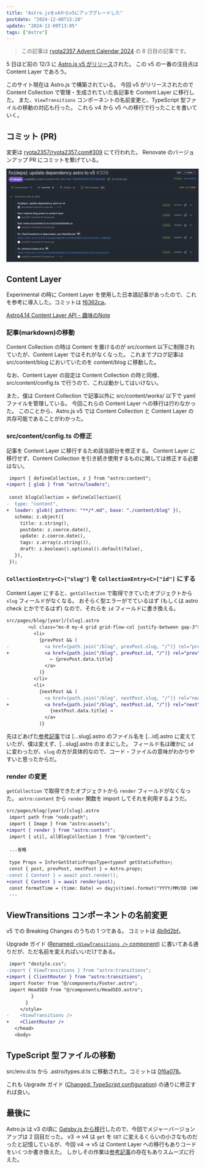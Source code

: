 ```yaml
---
title: "Astro.jsをv4からv5にアップグレードした"
postdate: "2024-12-08T15:28"
update: "2024-12-09T13:05"
tags: ["Astro"]
---
```


> この記事は [ryota2357 Advent Calendar 2024](https://adventar.org/calendars/10716) の 8 日目の記事です。

5 日ほど前の 12/3 に [Astro.js v5 がリリース](https://astro.build/blog/astro-5/)された。
この v5 の一番の注目点は Content Layer であろう。

このサイト現在は Astro.js で構築されている。
今回 v5 がリリースされたので Content Collection で管理・生成されていた各記事を Content Layer に移行した。
また、`ViewTransitions` コンポーネントの名前変更と、TypeScript 型ファイルの移動の対応も行った。
これら v4 から v5 への移行で行ったことを書いていく。

## コミット (PR)

変更は [ryota2357/ryota2357.com#309](https://github.com/ryota2357/ryota2357.com/pull/309) にて行われた。
Renovate のバージョンアップ PR にコミットを繋げている。

![PRのコミット](./commits.png)

## Content Layer

Experimental の時に Content Layer を使用した日本語記事があったので、これを参考に導入した。コミットは [f6362ca](https://github.com/ryota2357/ryota2357.com/commit/f6362ca3a8719c6b4d86d9b72326fe9825438d6e)。

[Astro4.14 Content Layer API - 趣味のNote](https://ubanis.com/note/astro414_content/)

### 記事(markdown)の移動

Content Collection の時は Content を置けるのが src/content 以下に制限されていたが、Content Layer ではそれがなくなった。
これまでブログ記事は src/content/blog においていたのを content/blog に移動した。

なお、Content Layer の設定は Content Collection の時と同様、src/content/config.ts で行うので、これは動かしてはいけない。

また、僕は Content Collection で記事以外に src/content/works/ 以下で yaml ファイルを管理している。
今回これらの Content Layer への移行は行わなかった。
このことから、Astro.js v5 では Content Collection と Content Layer の共存可能であることがわかった。

### src/content/config.ts の修正

記事を Content Layer に移行するため該当部分を修正する。
Content Layer に移行せず、Content Collection を引き続き使用するものに関しては修正する必要はない。

```diff
 import { defineCollection, z } from "astro:content";
+import { glob } from "astro/loaders";

 const blogCollection = defineCollection({
-  type: "content",
+  loader: glob({ pattern: "**/*.md", base: "./content/blog" }),
   schema: z.object({
     title: z.string(),
     postdate: z.coerce.date(),
     update: z.coerce.date(),
     tags: z.array(z.string()),
     draft: z.boolean().optional().default(false),
   }),
 });
```

### `CollectionEntry<C>["slug"]` を `CollectionEntry<C>["id"]` にする

Content Layer にすると、`getCollection` で取得できていたオブジェクトから `slug` フィールドがなくなる。
おそらく型エラーがでているはず (もしくは astro check とかででるはず) なので、それらを `id` フィールドに書き換える。

```diff
src/pages/blog/[year]/[slug].astro
        <ul class="mx-0 my-4 grid grid-flow-col justify-between gap-3">
          <li>
            {prevPost && (
-             <a href={path.join("/blog", prevPost.slug, "/")} rel="prev">
+             <a href={path.join("/blog", prevPost.id, "/")} rel="prev">
                ← {prevPost.data.title}
              </a>
            )}
          </li>
          <li>
            {nextPost && (
-             <a href={path.join("/blog", nextPost.slug, "/")} rel="next">
+             <a href={path.join("/blog", nextPost.id, "/")} rel="next">
                {nextPost.data.title} →
              </a>
            )}
```

先ほどあげた[参考記事](https://ubanis.com/note/astro414_content/)では \[...slug\].astro のファイル名を \[...id\].astro に変えていたが、僕は変えず、\[...slug\].astro のままにした。
フィールド名は確かに `id` に変わったが、`slug` の方が具体的なので、コード・ファイルの意味がわかりやすいと思ったからだ。

### render の変更

`getCollection` で取得できたオブジェクトから `render` フィールドがなくなった。
`astro:content` から `render` 関数を import してそれを利用するようだ。

```diff
src/pages/blog/[year]/[slug].astro
 import path from "node:path";
 import { Image } from "astro:assets";
+import { render } from "astro:content";
 import { util, allBlogCollection } from "@/content";

 ...省略

 type Props = InferGetStaticPropsType<typeof getStaticPaths>;
 const { post, prevPost, nextPost } = Astro.props;
-const { Content } = await post.render();
+const { Content } = await render(post);
 const formatTime = (time: Date) => dayjs(time).format("YYYY/MM/DD (HH:mm)");
 ---
```

## ViewTransitions コンポーネントの名前変更

v5 での Breaking Changes のうちの 1 つである。
コミットは [4b9d2bf](https://github.com/ryota2357/ryota2357.com/commit/4b9d2bfe5971641451ad656e1b5b5a34e67c6f7f#diff-7f2bb650ebd4f62eed5e3c6f8b11553b541064b5a9ef01c815cb148e716090beR7)。

Upgrade ガイド ([Renamed: `<ViewTransitions />` component](https://docs.astro.build/ru/guides/upgrade-to/v5/#renamed-viewtransitions--component)) に書いてある通りだが、ただ名前を変えればいいだけである。

```diff
 import "destyle.css";
-import { ViewTransitions } from "astro:transitions";
+import { ClientRouter } from "astro:transitions";
 import Footer from "@/components/Footer.astro";
 import HeadSEO from "@/components/HeadSEO.astro";
         }
       }
     </style>
-    <ViewTransitions />
+    <ClientRouter />
   </head>
   <body>
```

## TypeScript 型ファイルの移動

src/env.d.ts から .astro/types.d.ts に移動された。コミットは [0f6a078](https://github.com/ryota2357/ryota2357.com/commit/0f6a078b3cfba8fa0c3a6aa8db58bc5c92565765)。

これも Upgrade ガイド ([Changed: TypeScript configuration](https://docs.astro.build/ru/guides/upgrade-to/v5/#changed-typescript-configuration)) の通りに修正すれば良い。

## 最後に

Astro.js は v3 の頃に [Gatsby.js から移行](../../2023/migrate-to-astro-from-gatsby)したので、今回でメジャーバージョンアップは 2 回目だった。
v3 -> v4 は `get` を `GET` に変えるくらいの小さなものだったと記憶しているが、今回 v4 -> v5 は Content Layer への移行もありコードをいくつか書き換えた。
しかしその作業は[参考記事](https://ubanis.com/note/astro414_content/)の存在もありスムーズに行えた。
